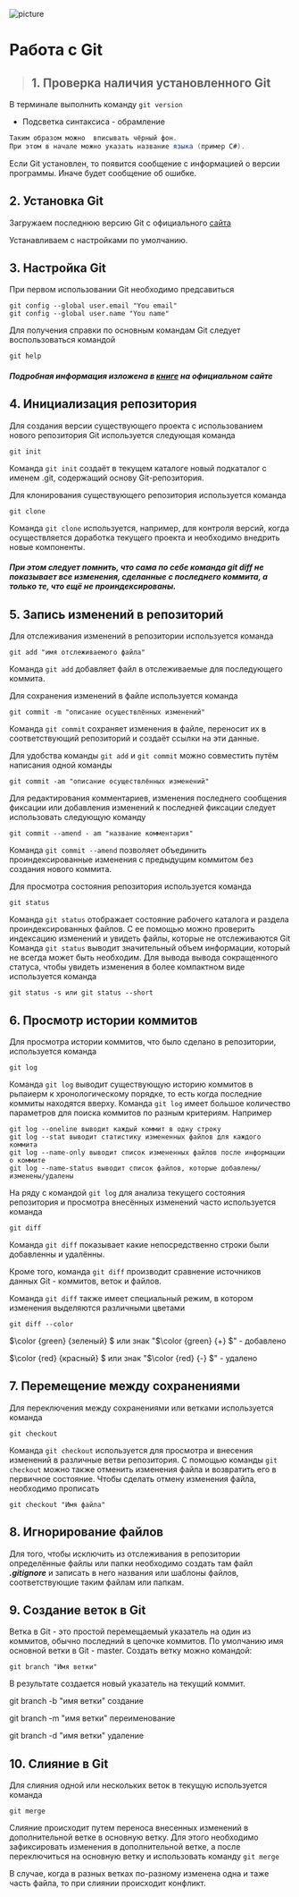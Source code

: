 ![picture](git.png)

# Работа с Git

> ## 1. Проверка наличия установленного Git

В терминале выполнить команду `git version`

* Подсветка синтаксиса - обрамление 
```C#
Таким образом можно  вписывать чёрный фон.
При этом в начале можно указать название языка (пример C#).
```
Если Git установлен, то появится сообщение с информацией о версии программы. Иначе будет сообщение об ошибке.

## 2. Установка Git

Загружаем последнюю версию Git с официального [сайта](https://git-scm.com/downloads)

Устанавливаем с настройками по умолчанию.

## 3. Настройка Git

При первом использовании Git необходимо предсавиться
```Git
git config --global user.email "You email"
git config --global user.name "You name"
```
Для получения справки по основным командам Git следует воспользоваться командой
```
git help
```
##### *Подробная информация изложена в [книге](https://git-scm.com/book/ru/v2) на официальном сайте*

## 4. Инициализация репозитория

Для создания версии существующего проекта с использованием нового репозитория Git используется следующая команда
```
git init
```
Команда `git init` создаёт в текущем каталоге новый подкаталог с именем .git, содержащий основу Git-репозитория.

Для клонирования существующего репозитория используется команда
```
git clone
```
Команда `git clone` используется, например, для контроля версий, когда осуществляется доработка текущего проекта и необходимо внедрить новые компоненты.

##### *При этом следует помнить, что сама по себе команда git diff не показывает все изменения, сделанные с последнего коммита, а только те, что ещё не проиндексированы.*

## 5. Запись изменений в репозиторий

Для отслеживания изменений в репозитории используется команда
```
git add "имя отслеживаемого файла"
```
Команда `git add` добавляет файл в отслеживаемые для последующего коммита.

Для сохранения изменений в файле используется команда
```
git commit -m "описание осуществлённых изменений"
```
Команда `git commit` сохраняет изменения в файле, переносит их в соответствующий репозиторий и создаёт ссылки на эти данные.

Для удобства команды `git add` и `git commit` можно совместить путём написания одной команды
```
git commit -am "описание осуществлённых изменений"
```
Для редактирования комментариев, изменения последнего сообщения фиксации или добавления изменений  к последней фиксации следует использовать следующую команду
```
git commit --amend - am "название комментария"
```
Команда `git commit --amend` позволяет объединить проиндексированные изменения с предыдущим коммитом без создания нового коммита.

Для просмотра состояния репозитория используется команда
```
git status
```
Команда `git status` отображает состояние рабочего каталога и раздела проиндексированных файлов. С ее помощью можно проверить индексацию изменений и увидеть файлы, которые не отслеживаются Git
Команда `git status` выводит значительный объем информации, который не всегда может быть необходим. Для вывода вывода сокращенного статуса, чтобы  увидеть изменения в более компактном виде используется команда
```
git status -s или git status --short
```

## 6. Просмотр истории коммитов

Для просмотра истории коммитов, что было сделано в репозитории, используется команда

```
git log
```
Команда `git log` выводит существующую историю коммитов в рьпаиерм к хронологическому порядке, то есть когда последние коммиты находятся вверху.
Команда `git log` имеет большое количество параметров для поиска коммитов по разным критериям. Например
```
git log --oneline выводит каждый коммит в одну строку
git log --stat выводит статистику измененных файлов для каждого коммита
git log --name-only выводит список измененных файлов после информации о коммите
git log --name-status выводит список файлов, которые добавлены/изменены/удалены
```
На ряду с командой `git log` для анализа текущего состояния репозитория и просмотра внесённых изменений часто используется команда
```
git diff
```
Команда `git diff` показывает какие непосредственно строки были добавленны и удалённы.

Кроме того, команда `git diff` производит сравнение источников данных Git - коммитов, веток и файлов.

Команда `git diff` также имеет специальный режим, в котором изменения выделяются различными цветами
```
git diff --color
```
$\color {green} {зеленый} $ или знак "$\color {green} {+} $" - добавлено

$\color {red} {красный} $ или знак "$\color {red} {-} $" - удалено

## 7. Перемещение между сохранениями

Для переключения между сохранениями или ветками используется команда
```
git checkout
```
Команда `git checkout` используется для просмотра и внесения изменений в различные ветви репозитория.
С помощью команды `git checkout` можно также отменить изменения файла и возвратить его в первичное состояние.
Чтобы сделать отмену изменения файла, необходимо прописать
```
git checkout "Имя файла"
```

## 8. Игнорирование файлов

Для того, чтобы исключить из отслеживания в репозитории определённые файлы или папки необходимо создать там файл ***.gitignore*** и записать в него названия или шаблоны файлов, соответствующие таким файлам или папкам.

## 9. Создание веток в Git
Ветка в Git - это простой перемещаемый указатель на один из коммитов, обычно последний в цепочке коммитов.
По умолчанию имя основной ветки в Git - master.
Создать ветку можно командой:
```
git branch "Имя ветки"
```
В результате создается новый указатель на текущий коммит.

git branch -b "имя ветки" создание

git branch -m "имя ветки" переименование

git branch -d "имя ветки" удаление

## 10. Слияние в Git

Для слияния одной или нескольких веток в текущую используется команда
```
git merge
```
Слияние происходит путем переноса внесенных изменений в дополнительной ветке в основную ветку.
Для этого необходимо зафиксировать изменения в дополнительной ветке, а после переключиться на основную ветку и использовать команду `git merge`

В случае, когда в разных ветках по-разному изменена одна и таже часть файла, то при слиянии происходит конфликт.
